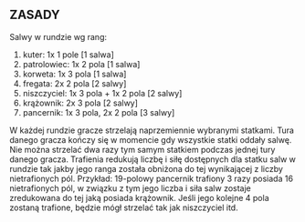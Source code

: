 ## ZASADY

Salwy w rundzie wg rang:

1) kuter: 1x 1 pole [1 salwa]
2) patrolowiec: 1x 2 pola [1 salwa]
3) korweta: 1x 3 pola [1 salwa]
4) fregata: 2x 2 pola [2 salwy]
5) niszczyciel: 1x 3 pola + 1x 2 pola [2 salwy]
6) krążownik: 2x 3 pola [2 salwy]
7) pancernik: 1x 3 pola, 2x 2 pola [3 salwy]

W każdej rundzie gracze strzelają naprzemiennie wybranymi statkami. Tura danego gracza kończy się w momencie gdy wszystkie statki oddały salwę. Nie można strzelać dwa razy tym samym statkiem podczas jednej tury danego gracza. Trafienia redukują liczbę i siłę dostępnych dla statku salw w rundzie tak jakby jego ranga została obniżona do tej wynikającej z liczby nietrafionych pól. Przykład: 19-polowy pancernik trafiony 3 razy posiada 16 nietrafionych pól, w związku z tym jego liczba i siła salw zostaje zredukowana do tej jaką posiada krążownik. Jeśli jego kolejne 4 pola zostaną trafione, będzie mógł strzelać tak jak niszczyciel itd.

